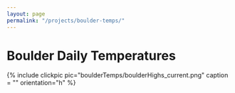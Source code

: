 ```yaml
---
layout: page
permalink: "/projects/boulder-temps/"
---
```


# Boulder Daily Temperatures

{% include clickpic pic="boulderTemps/boulderHighs_current.png" caption = "" orientation="h" %}
